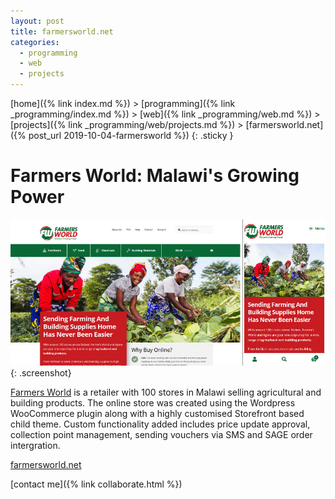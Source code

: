```yaml
---
layout: post
title: farmersworld.net
categories: 
  - programming 
  - web
  - projects
---
```


[home]({% link index.md %}) > [programming]({% link _programming/index.md %}) > [web]({% link _programming/web.md %}) > [projects]({% link _programming/web/projects.md %}) > [farmersworld.net]({% post_url 2019-10-04-farmersworld %})
{: .sticky }

# Farmers World: Malawi's Growing Power
![desktop & mobile screenshots of the Farmers World online store selling agricultural and building products](/assets/farmersworld.jpg){: .screenshot}

[Farmers World](https://farmersworld.net) is a retailer with 100 stores in Malawi selling agricultural and building products. The online store was created using the Wordpress WooCommerce plugin along with a highly customised Storefront based child theme. Custom functionality added includes price update approval, collection point management, sending vouchers via SMS and SAGE order intergration. 

[farmersworld.net](https://farmersworld.net)

[contact me]({% link collaborate.html %})

